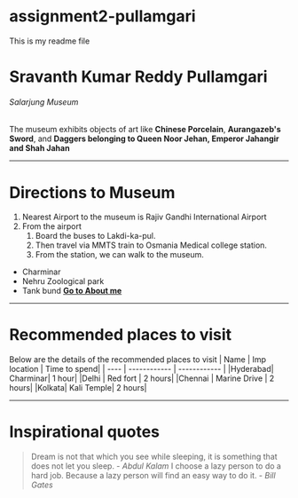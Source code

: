 # assignment2-pullamgari
This is my readme file
# Sravanth Kumar Reddy Pullamgari
###### Salarjung Museum
The museum exhibits objects of art like **Chinese Porcelain**, **Aurangazeb's Sword**, and **Daggers belonging to Queen Noor Jehan, Emperor Jahangir and Shah Jahan**
***
# Directions to Museum
1. Nearest Airport to the museum is Rajiv Gandhi International Airport
2. From the airport
    1. Board the buses to Lakdi-ka-pul.
    2. Then travel via MMTS train to Osmania Medical college station.
    3. From the station, we can walk to the museum.
* Charminar
* Nehru Zoological park
* Tank bund
**[Go to About me](Aboutme.md)**

***
# Recommended places to visit
Below are the details of the recommended places to visit
| Name | Imp location | Time to spend|
| ---- | ------------ | ------------ |
|Hyderabad| Charminar| 1 hour|
|Delhi | Red fort | 2 hours|
|Chennai | Marine Drive | 2 hours|
|Kolkata| Kali Temple| 2 hours|

***
# Inspirational quotes
> Dream is not that which you see while sleeping, it is something that does not let you sleep. - *Abdul Kalam*
>I choose a lazy person to do a hard job. Because a lazy person will find an easy way to do it. - *Bill Gates*